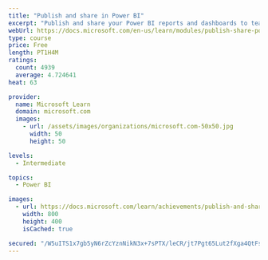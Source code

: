```yaml
---
title: "Publish and share in Power BI"
excerpt: "Publish and share your Power BI reports and dashboards to teammates in your organization or to everyone on the web."
webUrl: https://docs.microsoft.com/en-us/learn/modules/publish-share-power-bi/
type: course
price: Free
length: PT1H4M
ratings:
  count: 4939
  average: 4.724641
heat: 63

provider:
  name: Microsoft Learn
  domain: microsoft.com
  images:
    - url: /assets/images/organizations/microsoft.com-50x50.jpg
      width: 50
      height: 50

levels:
  - Intermediate

topics:
  - Power BI

images:
  - url: https://docs.microsoft.com/learn/achievements/publish-and-share-with-power-bi-desktop-social.png
    width: 800
    height: 400
    isCached: true

secured: "/W5uITS1x7gb5yN6rZcYznNikN3x+7sPTX/leCR/jt7Pgt65Lut2fXga4QtFsXGw6fAcpVZx8K5K6qKW8ixwCZig/1VRr0t0oMTir27oth21rpvEr15cxY2U/3mtY8lEzgP/vpOrQrdx6YS49G/sJ/x6xnMx6vAocl5j/gHk6wbj3P8CjRsprc+gI4ZJKjbDLq51ygg4VJdlo3rMAruQvWgWKbAUwMk3C/+K7tCJADnKC7PEPvlnr+i/TrNzXOZdzh3eQnJLg3xb0fffuW4E5jP1TvSp8DqPXIRNv6ee4U/VfFgu8+QD5nf3e4pIDlviiqmijbKxk+EYtrR7db5tcCLpOcT5FSD816EDi/OdKF2FU9PbE3de9v+6df0sRNMMT1zwYwZush/WSrY6eL3EggaPIti5LRKZFEwu44zrGZs=;AXn7e2k33SiH/MSfHzVA3Q=="
---
```


